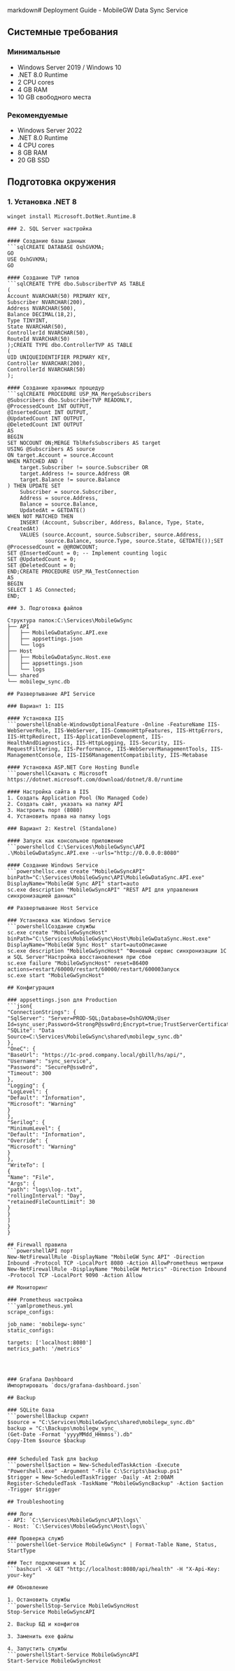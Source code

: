 ﻿markdown# Deployment Guide - MobileGW Data Sync Service

## Системные требования

### Минимальные
- Windows Server 2019 / Windows 10
- .NET 8.0 Runtime
- 2 CPU cores
- 4 GB RAM
- 10 GB свободного места

### Рекомендуемые
- Windows Server 2022
- .NET 8.0 Runtime
- 4 CPU cores
- 8 GB RAM
- 20 GB SSD

## Подготовка окружения

### 1. Установка .NET 8
```powershellСкачать и установить
winget install Microsoft.DotNet.Runtime.8

### 2. SQL Server настройка

#### Создание базы данных
```sqlCREATE DATABASE OshGVKMA;
GO
USE OshGVKMA;
GO

#### Создание TVP типов
```sqlCREATE TYPE dbo.SubscriberTVP AS TABLE
(
Account NVARCHAR(50) PRIMARY KEY,
Subscriber NVARCHAR(200),
Address NVARCHAR(500),
Balance DECIMAL(18,2),
Type TINYINT,
State NVARCHAR(50),
ControllerId NVARCHAR(50),
RouteId NVARCHAR(50)
);CREATE TYPE dbo.ControllerTVP AS TABLE
(
UID UNIQUEIDENTIFIER PRIMARY KEY,
Controller NVARCHAR(200),
ControllerId NVARCHAR(50)
);

#### Создание хранимых процедур
```sqlCREATE PROCEDURE USP_MA_MergeSubscribers
@Subscribers dbo.SubscriberTVP READONLY,
@ProcessedCount INT OUTPUT,
@InsertedCount INT OUTPUT,
@UpdatedCount INT OUTPUT,
@DeletedCount INT OUTPUT
AS
BEGIN
SET NOCOUNT ON;MERGE TblRefsSubscribers AS target
USING @Subscribers AS source
ON target.Account = source.Account
WHEN MATCHED AND (
    target.Subscriber != source.Subscriber OR
    target.Address != source.Address OR
    target.Balance != source.Balance
) THEN UPDATE SET
    Subscriber = source.Subscriber,
    Address = source.Address,
    Balance = source.Balance,
    UpdatedAt = GETDATE()
WHEN NOT MATCHED THEN
    INSERT (Account, Subscriber, Address, Balance, Type, State, CreatedAt)
    VALUES (source.Account, source.Subscriber, source.Address, 
            source.Balance, source.Type, source.State, GETDATE());SET @ProcessedCount = @@ROWCOUNT;
SET @InsertedCount = 0; -- Implement counting logic
SET @UpdatedCount = 0;
SET @DeletedCount = 0;
END;CREATE PROCEDURE USP_MA_TestConnection
AS
BEGIN
SELECT 1 AS Connected;
END;

### 3. Подготовка файлов

Структура папок:C:\Services\MobileGwSync
├── API
│   ├── MobileGwDataSync.API.exe
│   ├── appsettings.json
│   └── logs
├── Host
│   ├── MobileGwDataSync.Host.exe
│   ├── appsettings.json
│   └── logs
└── shared
└── mobilegw_sync.db

## Развертывание API Service

### Вариант 1: IIS

#### Установка IIS
```powershellEnable-WindowsOptionalFeature -Online -FeatureName IIS-WebServerRole, IIS-WebServer, IIS-CommonHttpFeatures, IIS-HttpErrors, IIS-HttpRedirect, IIS-ApplicationDevelopment, IIS-HealthAndDiagnostics, IIS-HttpLogging, IIS-Security, IIS-RequestFiltering, IIS-Performance, IIS-WebServerManagementTools, IIS-ManagementConsole, IIS-IIS6ManagementCompatibility, IIS-Metabase

#### Установка ASP.NET Core Hosting Bundle
```powershellСкачать с Microsoft
https://dotnet.microsoft.com/download/dotnet/8.0/runtime

#### Настройка сайта в IIS
1. Создать Application Pool (No Managed Code)
2. Создать сайт, указать на папку API
3. Настроить порт (8080)
4. Установить права на папку logs

### Вариант 2: Kestrel (Standalone)

#### Запуск как консольное приложение
```powershellcd C:\Services\MobileGwSync\API
.\MobileGwDataSync.API.exe --urls="http://0.0.0.0:8080"

#### Создание Windows Service
```powershellsc.exe create "MobileGwSyncAPI" binPath="C:\Services\MobileGwSync\API\MobileGwDataSync.API.exe" DisplayName="MobileGW Sync API" start=auto
sc.exe description "MobileGwSyncAPI" "REST API для управления синхронизацией данных"

## Развертывание Host Service

### Установка как Windows Service
```powershellСоздание службы
sc.exe create "MobileGwSyncHost" binPath="C:\Services\MobileGwSync\Host\MobileGwDataSync.Host.exe" DisplayName="MobileGW Sync Host" start=autoОписание
sc.exe description "MobileGwSyncHost" "Фоновый сервис синхронизации 1C и SQL Server"Настройка восстановления при сбое
sc.exe failure "MobileGwSyncHost" reset=86400 actions=restart/60000/restart/60000/restart/60000Запуск
sc.exe start "MobileGwSyncHost"

## Конфигурация

### appsettings.json для Production
```json{
"ConnectionStrings": {
"SqlServer": "Server=PROD-SQL;Database=OshGVKMA;User Id=sync_user;Password=StrongP@ssw0rd;Encrypt=true;TrustServerCertificate=true;",
"SQLite": "Data Source=C:\Services\MobileGwSync\shared\mobilegw_sync.db"
},
"OneC": {
"BaseUrl": "https://1c-prod.company.local/gbill/hs/api/",
"Username": "sync_service",
"Password": "SecureP@ssw0rd",
"Timeout": 300
},
"Logging": {
"LogLevel": {
"Default": "Information",
"Microsoft": "Warning"
}
},
"Serilog": {
"MinimumLevel": {
"Default": "Information",
"Override": {
"Microsoft": "Warning"
}
},
"WriteTo": [
{
"Name": "File",
"Args": {
"path": "logs\log-.txt",
"rollingInterval": "Day",
"retainedFileCountLimit": 30
}
}
]
}
}

## Firewall правила
```powershellAPI порт
New-NetFirewallRule -DisplayName "MobileGW Sync API" -Direction Inbound -Protocol TCP -LocalPort 8080 -Action AllowPrometheus метрики
New-NetFirewallRule -DisplayName "MobileGW Metrics" -Direction Inbound -Protocol TCP -LocalPort 9090 -Action Allow

## Мониторинг

### Prometheus настройка
```yamlprometheus.yml
scrape_configs:

job_name: 'mobilegw-sync'
static_configs:

targets: ['localhost:8080']
metrics_path: '/metrics'




### Grafana Dashboard
Импортировать `docs/grafana-dashboard.json`

## Backup

### SQLite база
```powershellBackup скрипт
$source = "C:\Services\MobileGwSync\shared\mobilegw_sync.db"
backup = "C:\Backups\mobilegw_sync_
(Get-Date -Format 'yyyyMMdd_HHmmss').db"
Copy-Item $source $backup


### Scheduled Task для backup
```powershell$action = New-ScheduledTaskAction -Execute "Powershell.exe" -Argument "-File C:\Scripts\backup.ps1"
$trigger = New-ScheduledTaskTrigger -Daily -At 2:00AM
Register-ScheduledTask -TaskName "MobileGwSyncBackup" -Action $action -Trigger $trigger

## Troubleshooting

### Логи
- API: `C:\Services\MobileGwSync\API\logs\`
- Host: `C:\Services\MobileGwSync\Host\logs\`

### Проверка служб
```powershellGet-Service MobileGwSync* | Format-Table Name, Status, StartType

### Тест подключения к 1C
```bashcurl -X GET "http://localhost:8080/api/health" -H "X-Api-Key: your-key"

## Обновление

1. Остановить службы
```powershellStop-Service MobileGwSyncHost
Stop-Service MobileGwSyncAPI

2. Backup БД и конфигов

3. Заменить exe файлы

4. Запустить службы
```powershellStart-Service MobileGwSyncAPI
Start-Service MobileGwSyncHost
